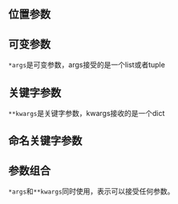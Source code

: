 ## 位置参数
## 可变参数

`*args`是可变参数，args接受的是一个list或者tuple

## 关键字参数

`**kwargs`是关键字参数，kwargs接收的是一个dict

## 命名关键字参数


## 参数组合

`*args`和`**kwargs`同时使用，表示可以接受任何参数。